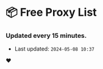# :package: Free Proxy List
### Updated every 15 minutes.

- Last updated: `2024-05-08 10:37`

:heart:
